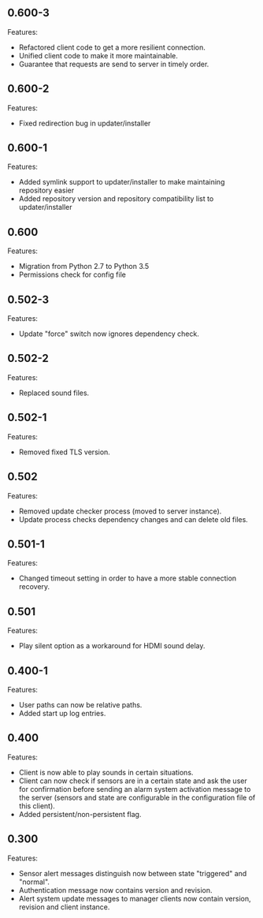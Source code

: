 ## 0.600-3

Features:

* Refactored client code to get a more resilient connection.
* Unified client code to make it more maintainable.
* Guarantee that requests are send to server in timely order.

## 0.600-2

Features:

* Fixed redirection bug in updater/installer

## 0.600-1

Features:

* Added symlink support to updater/installer to make maintaining repository easier
* Added repository version and repository compatibility list to updater/installer 

## 0.600

Features:

* Migration from Python 2.7 to Python 3.5
* Permissions check for config file

## 0.502-3

Features:

* Update "force" switch now ignores dependency check.

## 0.502-2

Features:

* Replaced sound files.

## 0.502-1

Features:

* Removed fixed TLS version.

## 0.502

Features:

* Removed update checker process (moved to server instance).
* Update process checks dependency changes and can delete old files.

## 0.501-1

Features:

* Changed timeout setting in order to have a more stable connection recovery.

## 0.501

Features:

* Play silent option as a workaround for HDMI sound delay.

## 0.400-1

Features:

* User paths can now be relative paths.
* Added start up log entries.

## 0.400

Features:

* Client is now able to play sounds in certain situations.
* Client can now check if sensors are in a certain state and ask the user for confirmation before sending an alarm system activation message to the server (sensors and state are configurable in the configuration file of this client).
* Added persistent/non-persistent flag.

## 0.300

Features:

* Sensor alert messages distinguish now between state "triggered" and "normal".
* Authentication message now contains version and revision.
* Alert system update messages to manager clients now contain version, revision and client instance.